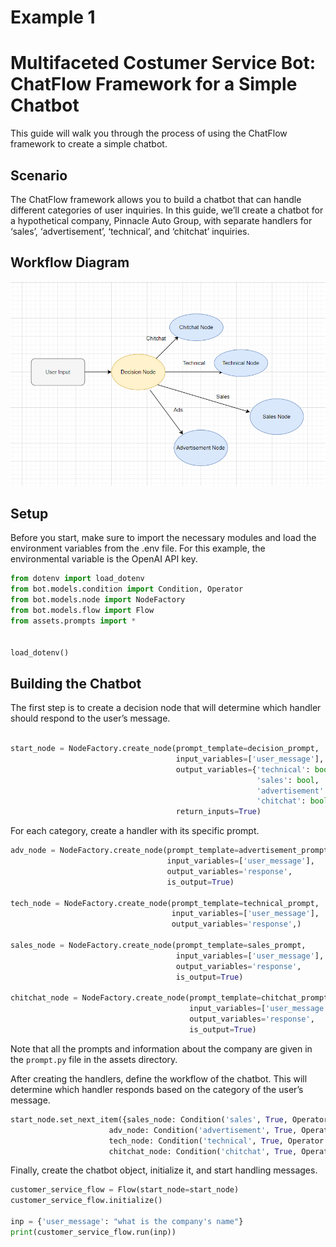 # Example 1
# Multifaceted Costumer Service Bot:  ChatFlow Framework for a Simple Chatbot

This guide will walk you through the process of using the ChatFlow framework to create a simple chatbot.

## Scenario

The ChatFlow framework allows you to build a chatbot that can handle different categories of user inquiries. In this guide, we’ll create a chatbot for a hypothetical company, Pinnacle Auto Group, with separate handlers for ‘sales’, ‘advertisement’, ‘technical’, and ‘chitchat’ inquiries.


## Workflow Diagram
![Image Alt Text](./assets/diagram.png)

## Setup

Before you start, make sure to import the necessary modules and load the environment variables from the .env file. For this example, the environmental variable is the OpenAI API key.

```python
from dotenv import load_dotenv
from bot.models.condition import Condition, Operator
from bot.models.node import NodeFactory
from bot.models.flow import Flow
from assets.prompts import *


load_dotenv()
```

## Building the Chatbot
The first step is to create a decision node that will determine which handler should respond to the user’s message.
```python

start_node = NodeFactory.create_node(prompt_template=decision_prompt,
                                     input_variables=['user_message'],
                                     output_variables={'technical': bool,
                                                       'sales': bool,
                                                       'advertisement': bool,
                                                       'chitchat': bool},
                                     return_inputs=True)
```

For each category, create a handler with its specific prompt.

```python
adv_node = NodeFactory.create_node(prompt_template=advertisement_prompt,
                                   input_variables=['user_message'],
                                   output_variables='response',
                                   is_output=True)

tech_node = NodeFactory.create_node(prompt_template=technical_prompt,
                                    input_variables=['user_message'],
                                    output_variables='response',)

sales_node = NodeFactory.create_node(prompt_template=sales_prompt,
                                     input_variables=['user_message'],
                                     output_variables='response',
                                     is_output=True)

chitchat_node = NodeFactory.create_node(prompt_template=chitchat_prompt,
                                        input_variables=['user_message'],
                                        output_variables='response',
                                        is_output=True)
```

Note that all the prompts and information about the company are given in the `prompt.py` file in the assets directory.

After creating the handlers, define the workflow of the chatbot. This will determine which handler responds based on the category of the user’s message.

```python
start_node.set_next_item({sales_node: Condition('sales', True, Operator.EQUALS),
                      adv_node: Condition('advertisement', True, Operator.EQUALS),
                      tech_node: Condition('technical', True, Operator.EQUALS),
                      chitchat_node: Condition('chitchat', True, Operator.EQUALS)})
```
Finally, create the chatbot object, initialize it, and start handling messages.
```python
customer_service_flow = Flow(start_node=start_node)
customer_service_flow.initialize()

inp = {'user_message': "what is the company's name"}
print(customer_service_flow.run(inp))
```


